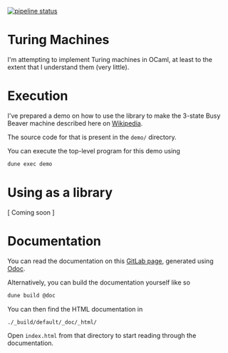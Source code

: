 [![pipeline status](https://gitlab.com/rajdeep-314/turing-machines-ocaml/badges/main/pipeline.svg)](https://gitlab.com/rajdeep-314/turing-machines-ocaml/-/commits/main)


# Turing Machines

I'm attempting to implement Turing machines in OCaml, at least to the extent
that I understand them (very little).


# Execution

I've prepared a demo on how to use the library to make the 3-state Busy Beaver
machine described here on [Wikipedia](https://en.wikipedia.org/wiki/Turing_machine#Formal_definition).

The source code for that is present in the `demo/` directory.

You can execute the top-level program for this demo using
```bash
dune exec demo
```


# Using as a library

[ Coming soon ]


# Documentation

You can read the documentation on this [GitLab page](https://rajdeep-314.gitlab.io/turing-machines-ocaml/), generated using [Odoc](https://github.com/ocaml/odoc).

Alternatively, you can build the documentation yourself like so
```bash
dune build @doc
```

You can then find the HTML documentation in
```
./_build/default/_doc/_html/
```

Open `index.html` from that directory to start reading through the documentation.


